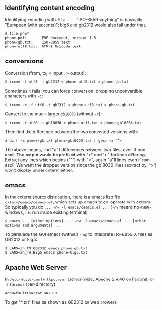 ## Identifying content encoding

Identifying encoding with `file ...`. "ISO-8859-anything" is basically "European (with accents)"; big5 and gb2312 would also fall under that. 

```
$ file pho*
phone.pdf:       PDF document, version 1.5
phone-gb.txt:    ISO-8859 text
phone-utf8.txt:  UTF-8 Unicode text
```

## conversions

Conversion (from, to, < input , > output):

```
$ iconv -f utf8 -t gb2312 < phone-utf8.txt > phone-gb.txt
```

Sometimes it fails; you can force conversion, dropping unconvertible characters with `-c`:

```
$ iconv -c -f utf8 -t gb2312 < phone-utf8.txt > phone-gb.txt
```

Convert to the much-larger `gb18030` (without `-c`):

```
$ iconv -f utf8 -t gb18030 < phone-utf8.txt > phone-gb18030.txt
```

Then find the difference between the two converted versions with: 

```
$ diff -a phone-gb.txt phone-gb18030.txt | grep -a '^<'
```

The above means, find "a"ll differences between two files, even if non-ascii. The output would be prefixed with "<" and ">"
for lines differing. Extract any lines which begins ("^") with "<", again "a"ll lines even if non-ascii. We want the dropped version
since the gb18030 lines (extract by '^>') won't display under cxterm either.

## emacs

In the cxterm source distribution, there is a emacs lisp file `cxterm/emacs/cemacs.el`, which sets up emacs to co-operate with cxterm. So typically you do `... -nw -l emacs/cemacs.el ...` (`-nw` means no-new-windows, i.e. run inside existing terminal):

```
$ emacs ... [other options] ... -nw -l emacs/cemacs.el ... [other options and arguments] ...
```

To pursuade the GUI emacs (without `-nw`) to interprete iso-8859-X files as GB2312 or Big5:

```
$ LANG=zh_CN.GB2312 emacs phone-gb.txt
$ LANG=zh_TW.Big5 emacs phone-big5.txt
```

## Apache Web Server

In `/etc/httpd/conf/httpd.conf` (server-wide, Apache 2.4.48 on Fedora), or `.htaccess` (per-directory):

```
AddDefaultCharset GB2312
```

To get "*.txt" files be shown as GB2312 on web browers.

